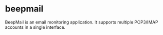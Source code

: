 # beepmail
BeepMail is an email monitoring application. It supports multiple POP3/IMAP accounts in a single interface.

